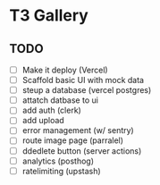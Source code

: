 # T3 Gallery

## TODO

- [ ] Make it deploy (Vercel)
- [ ] Scaffold basic UI with mock data
- [ ] steup a database (vercel postgres)
- [ ] attatch datbase to ui
- [ ] add auth (clerk)
- [ ] add upload
- [ ] error management (w/ sentry)
- [ ] route image page (parralel)
- [ ] ddedlete button (server actions)
- [ ] analytics (posthog)
- [ ] ratelimiting (upstash)